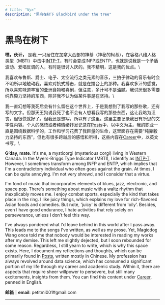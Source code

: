 ```yaml
---
# title: "Nyx"
description: "黑鸟在树下 Blackbird under the tree"
---
```

# 黑鸟在树下
<!-- # <span style="color:#6b21a8">黑鸟在树下 Blackbird under the tree</span>. -->


**嘿，伙计，** 是我,一只居住在加拿大西部的神基（神秘的柯基），在容格八维人格类型（MBTI）中击中[INTP-T](https://www.16personalities.com/intp-personality)，有时会变成INFP或ENTP，也就是说我是一个矛盾波动、爱唱反调的人，有时是很讨人厌的。我不精明，这是我的优点。\

我喜欢布鲁斯、爵士、电子、太空流行之类元素的音乐，三拍子律动的音乐有时会不明所以地触动我。喜欢对抗式搏击，就是在擂台上的那种。我喜欢多汁的感觉，所以喜欢味道丰富的亚洲食物和喜剧，但注意，多汁可不是油腻。我讨厌很多需要纯靠毅力坚持的东西，除非我不认为做某件事是在坚持。\

我一直幻想等我死后会有什么留在这个世界上，于是我想到了我写的那些歌，还有写的文字。但那天王狗说我死了也不会有人想看我写的那些东西，这让我略为沮丧，但很快就好了。但我还是想写，所以有了这里。这里主要记录我日有所思的文字性内容。个人的感悟或者纯情绪抒发记录在[Posts](https://petitmi.com/posts)中，以中文为主。我的职业一直是围绕数据科学的，工作和学习花费了我巨量的生命，这里面存在需要“纯靠毅力坚持的东西”，但也有很多跨越后的感悟和所得，这些内容在[Career](https://petitmi.com/career)中，以英文书写。\

**G’day, mate.** It's me, a mysticorgi (mysterious corgi) living in Western Canada. In the Myers-Briggs Type Indicator (MBTI), I identify as [INTP-T](https://www.16personalities.com/intp-personality). However, I sometimes transform among INFP and ENTP, which implies that I'm a contradictory individual who often goes against the grain. At times, I can be quite annoying. I'm not very shrewd, and I consider that a virtue.

I'm fond of music that incorporates elements of blues, jazz, electronic, and space pop. There's something about music with a waltz rhythm that inexplicably moves me. I enjoy combat sports, especially the kind that takes place in the ring. I like juicy things, which explains my love for rich-flavored Asian foods and comedies. But note, 'juicy' is different from 'oily'. Besides, even I have good endurance, I hate activities that rely solely on perseverance, unless I don’t feel this way.

I've always pondered what I'd leave behind in this world after I pass away. This leads me to the songs I've written, as well as my prose. Yet, Magicdog Wang once told me that nobody would be interested in reading my works after my demise. This left me slightly dejected, but I soon rebounded for some reason. Regardless, I still yearn to write, which is why this space exists. Here, I document my reflections and thoughts, which can be primarily found in [Posts](https://petitmi.com/posts), written mostly in Chinese. My profession has always revolved around data science, which has consumed a significant portion of my life through my career and academic study. Within it, there are aspects that require sheer willpower to persevere, but still many excitements, insights from them. You can find this content under [Career](https://petitmi.com/career), penned in English.

**邮箱｜email**: petitmi001#gmail.com


---
